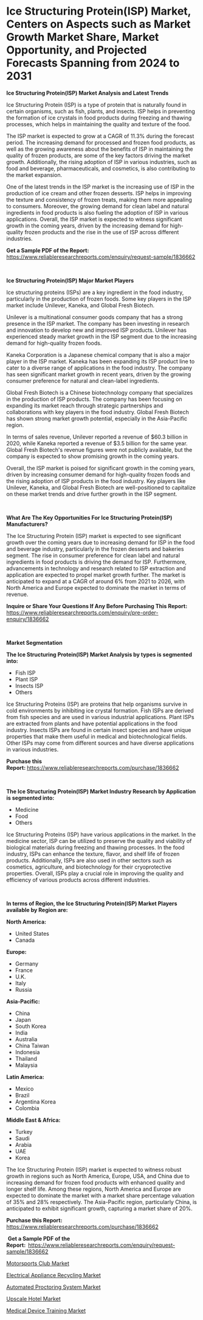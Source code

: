 <p><h1>Ice Structuring Protein(ISP) Market, Centers on Aspects such as Market Growth Market Share, Market Opportunity, and Projected Forecasts Spanning from 2024 to 2031</h1></p><p><strong>Ice Structuring Protein(ISP) Market Analysis and Latest Trends</strong></p>
<p><p>Ice Structuring Protein (ISP) is a type of protein that is naturally found in certain organisms, such as fish, plants, and insects. ISP helps in preventing the formation of ice crystals in food products during freezing and thawing processes, which helps in maintaining the quality and texture of the food.</p><p>The ISP market is expected to grow at a CAGR of 11.3% during the forecast period. The increasing demand for processed and frozen food products, as well as the growing awareness about the benefits of ISP in maintaining the quality of frozen products, are some of the key factors driving the market growth. Additionally, the rising adoption of ISP in various industries, such as food and beverage, pharmaceuticals, and cosmetics, is also contributing to the market expansion.</p><p>One of the latest trends in the ISP market is the increasing use of ISP in the production of ice cream and other frozen desserts. ISP helps in improving the texture and consistency of frozen treats, making them more appealing to consumers. Moreover, the growing demand for clean label and natural ingredients in food products is also fueling the adoption of ISP in various applications. Overall, the ISP market is expected to witness significant growth in the coming years, driven by the increasing demand for high-quality frozen products and the rise in the use of ISP across different industries.</p></p>
<p><strong>Get a Sample PDF of the Report:&nbsp;</strong> <a href="https://www.reliableresearchreports.com/enquiry/request-sample/1836662">https://www.reliableresearchreports.com/enquiry/request-sample/1836662</a></p>
<p>&nbsp;</p>
<p><strong>Ice Structuring Protein(ISP) Major Market Players</strong></p>
<p><p>Ice structuring proteins (ISPs) are a key ingredient in the food industry, particularly in the production of frozen foods. Some key players in the ISP market include Unilever, Kaneka, and Global Fresh Biotech.</p><p>Unilever is a multinational consumer goods company that has a strong presence in the ISP market. The company has been investing in research and innovation to develop new and improved ISP products. Unilever has experienced steady market growth in the ISP segment due to the increasing demand for high-quality frozen foods.</p><p>Kaneka Corporation is a Japanese chemical company that is also a major player in the ISP market. Kaneka has been expanding its ISP product line to cater to a diverse range of applications in the food industry. The company has seen significant market growth in recent years, driven by the growing consumer preference for natural and clean-label ingredients.</p><p>Global Fresh Biotech is a Chinese biotechnology company that specializes in the production of ISP products. The company has been focusing on expanding its market reach through strategic partnerships and collaborations with key players in the food industry. Global Fresh Biotech has shown strong market growth potential, especially in the Asia-Pacific region.</p><p>In terms of sales revenue, Unilever reported a revenue of $60.3 billion in 2020, while Kaneka reported a revenue of $3.5 billion for the same year. Global Fresh Biotech's revenue figures were not publicly available, but the company is expected to show promising growth in the coming years.</p><p>Overall, the ISP market is poised for significant growth in the coming years, driven by increasing consumer demand for high-quality frozen foods and the rising adoption of ISP products in the food industry. Key players like Unilever, Kaneka, and Global Fresh Biotech are well-positioned to capitalize on these market trends and drive further growth in the ISP segment.</p></p>
<p>&nbsp;</p>
<p><strong>What Are The Key Opportunities For Ice Structuring Protein(ISP) Manufacturers?</strong></p>
<p><p>The Ice Structuring Protein (ISP) market is expected to see significant growth over the coming years due to increasing demand for ISP in the food and beverage industry, particularly in the frozen desserts and bakeries segment. The rise in consumer preference for clean label and natural ingredients in food products is driving the demand for ISP. Furthermore, advancements in technology and research related to ISP extraction and application are expected to propel market growth further. The market is anticipated to expand at a CAGR of around 6% from 2021 to 2026, with North America and Europe expected to dominate the market in terms of revenue.</p></p>
<p><strong>Inquire or Share Your Questions If Any Before Purchasing This Report:</strong> <a href="https://www.reliableresearchreports.com/enquiry/pre-order-enquiry/1836662">https://www.reliableresearchreports.com/enquiry/pre-order-enquiry/1836662</a></p>
<p>&nbsp;</p>
<p><strong>Market Segmentation</strong></p>
<p><strong>The Ice Structuring Protein(ISP) Market Analysis by types is segmented into:</strong></p>
<p><ul><li>Fish ISP</li><li>Plant ISP</li><li>Insects ISP</li><li>Others</li></ul></p>
<p><p>Ice Structuring Proteins (ISP) are proteins that help organisms survive in cold environments by inhibiting ice crystal formation. Fish ISPs are derived from fish species and are used in various industrial applications. Plant ISPs are extracted from plants and have potential applications in the food industry. Insects ISPs are found in certain insect species and have unique properties that make them useful in medical and biotechnological fields. Other ISPs may come from different sources and have diverse applications in various industries.</p></p>
<p><strong>Purchase this Report:&nbsp;</strong><a href="https://www.reliableresearchreports.com/purchase/1836662">https://www.reliableresearchreports.com/purchase/1836662</a></p>
<p>&nbsp;</p>
<p><strong>The Ice Structuring Protein(ISP) Market Industry Research by Application is segmented into:</strong></p>
<p><ul><li>Medicine</li><li>Food</li><li>Others</li></ul></p>
<p><p>Ice Structuring Proteins (ISP) have various applications in the market. In the medicine sector, ISP can be utilized to preserve the quality and viability of biological materials during freezing and thawing processes. In the food industry, ISPs can enhance the texture, flavor, and shelf life of frozen products. Additionally, ISPs are also used in other sectors such as cosmetics, agriculture, and biotechnology for their cryoprotective properties. Overall, ISPs play a crucial role in improving the quality and efficiency of various products across different industries.</p></p>
<p>&nbsp;</p>
<p><strong>In terms of Region, the Ice Structuring Protein(ISP) Market Players available by Region are:</strong></p>
<p>
    <p> <strong> North America: </strong>
        <ul>
            <li>United States</li>
            <li>Canada</li>
        </ul>
        </p> 
    <p> <strong> Europe: </strong>
        <ul>
            <li>Germany</li>
            <li>France</li>
            <li>U.K.</li>
            <li>Italy</li>
            <li>Russia</li>
        </ul>
        </p> 
    <p> <strong> Asia-Pacific: </strong>
        <ul>
            <li>China</li>
            <li>Japan</li>
            <li>South Korea</li>
            <li>India</li>
            <li>Australia</li>
            <li>China Taiwan</li>
            <li>Indonesia</li>
            <li>Thailand</li>
            <li>Malaysia</li>
        </ul>
        </p> 
    <p> <strong> Latin America: </strong>
        <ul>
            <li>Mexico</li>
            <li>Brazil</li>
            <li>Argentina Korea</li>
            <li>Colombia</li>
        </ul>
        </p> 
    <p> <strong> Middle East & Africa: </strong>
        <ul>
            <li>Turkey</li>
            <li>Saudi</li>
            <li>Arabia</li>
            <li>UAE</li>
            <li>Korea</li>
        </ul>
    </p>
    </p>
<p><p>The Ice Structuring Protein (ISP) market is expected to witness robust growth in regions such as North America, Europe, USA, and China due to increasing demand for frozen food products with enhanced quality and longer shelf life. Among these regions, North America and Europe are expected to dominate the market with a market share percentage valuation of 35% and 28% respectively. The Asia-Pacific region, particularly China, is anticipated to exhibit significant growth, capturing a market share of 20%.</p></p>
<p><strong>Purchase this Report: </strong><a href="https://www.reliableresearchreports.com/purchase/1836662">https://www.reliableresearchreports.com/purchase/1836662</a></p>
<p>&nbsp;<strong>Get a Sample PDF of the Report:&nbsp;&nbsp;</strong><a href="https://www.reliableresearchreports.com/enquiry/request-sample/1836662">https://www.reliableresearchreports.com/enquiry/request-sample/1836662</a></p>
<p><strong></strong></p>
<p><p><a href="https://medium.com/@catherinemartinez15/motorsports-club-market-trends-and-market-analysis-forecasted-for-period-2024-2031-0e62dccc26da">Motorsports Club Market</a></p><p><a href="https://medium.com/@kcekkboop72786/decoding-electrical-appliance-recycling-market-metrics-market-share-trends-and-growth-patterns-3f947f0fbf4b">Electrical Appliance Recycling Market</a></p><p><a href="https://medium.com/@loririce03/automated-proctoring-system-market-share-evolution-and-market-growth-trends-2024-2031-069abf927fa8">Automated Proctoring System Market</a></p><p><a href="https://medium.com/@catherinemartinez15/upscale-hotel-market-the-key-to-successful-business-strategy-forecast-till-2031-8b2d2a32575d">Upscale Hotel Market</a></p><p><a href="https://medium.com/@kcekkboop72786/medical-device-training-market-report-reveals-the-latest-trends-and-growth-opportunities-of-this-349e4aef9116">Medical Device Training Market</a></p></p>